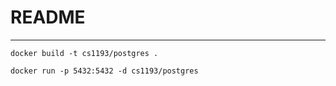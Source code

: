 # README

------------

`docker build -t cs1193/postgres .`

`docker run -p 5432:5432 -d cs1193/postgres`